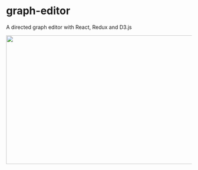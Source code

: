 # graph-editor
A directed graph editor with React, Redux and D3.js


<img src="https://raw.githubusercontent.com/jtraviesor/graph-editor/master/misc/sc1.png" width="700" height="350"/>